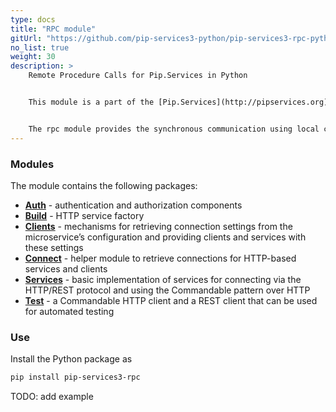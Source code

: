 ```yaml
---
type: docs
title: "RPC module"
gitUrl: "https://github.com/pip-services3-python/pip-services3-rpc-python"
no_list: true
weight: 30
description: > 
    Remote Procedure Calls for Pip.Services in Python 


    This module is a part of the [Pip.Services](http://pipservices.org) polyglot microservices toolkit.


    The rpc module provides the synchronous communication using local calls or the HTTP(S) protocol. It contains both server and client side implementations.
---
```



### Modules

The module contains the following packages:

- [**Auth**](auth) - authentication and authorization components
- [**Build**](build) - HTTP service factory
- [**Clients**](clients) - mechanisms for retrieving connection settings from the microservice’s configuration and providing clients and services with these settings
- [**Connect**](connect) - helper module to retrieve connections for HTTP-based services and clients
- [**Services**](services) - basic implementation of services for connecting via the HTTP/REST protocol and using the Commandable pattern over HTTP
- [**Test**](test) -  a Commandable HTTP client and a REST client that can be used for automated testing


### Use

Install the Python package as
```bash
pip install pip-services3-rpc
```
TODO: add example
